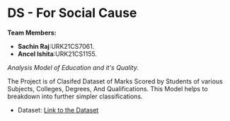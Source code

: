 # DS - For Social Cause


**Team Members:**
- **Sachin Raj**:URK21CS7061.
- **Ancel Ishita**:URK21CS1155.

_Analysis Model of Education and it's Quality._

The Project is of Clasifed Dataset of Marks Scored by Students of various Subjects, Colleges, Degrees, And Qualifications. This Model helps to breakdown into further simpler classifications.

- Dataset: [Link to the Dataset](https://github.com/Sachinraj25/DS-Sachin/blob/main/StudentsPerformance.csv) 
